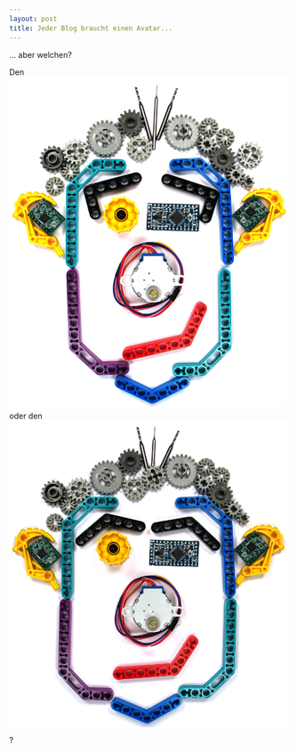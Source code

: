 ```yaml
---
layout: post
title: Jeder Blog braucht einen Avatar...
---
```


... aber welchen?

Den
![schmalen](/images/Avatar2.jpg) 
oder den
![breiten](/images/Avatar3.jpg)
?
